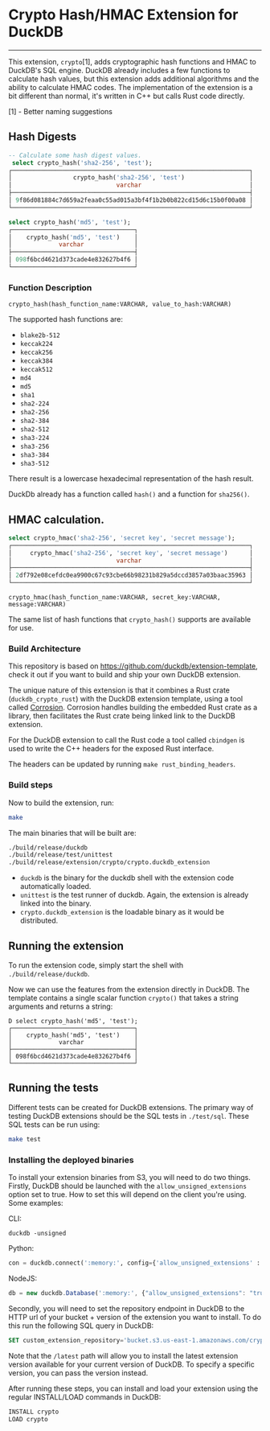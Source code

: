 # Crypto Hash/HMAC Extension for DuckDB

---

This extension, `crypto`[1], adds cryptographic hash functions and HMAC to DuckDB's SQL engine.  DuckDB already includes a few functions to calculate hash values, but this extension adds additional algorithms and the ability to calculate HMAC codes.  The implementation of the extension is a bit different than normal, it's written in C++ but calls Rust code directly.

[1] - Better naming suggestions

## Hash Digests

```sql
-- Calculate some hash digest values.
 select crypto_hash('sha2-256', 'test');
┌──────────────────────────────────────────────────────────────────┐
│                 crypto_hash('sha2-256', 'test')                  │
│                             varchar                              │
├──────────────────────────────────────────────────────────────────┤
│ 9f86d081884c7d659a2feaa0c55ad015a3bf4f1b2b0b822cd15d6c15b0f00a08 │
└──────────────────────────────────────────────────────────────────┘

select crypto_hash('md5', 'test');
┌──────────────────────────────────┐
│    crypto_hash('md5', 'test')    │
│             varchar              │
├──────────────────────────────────┤
│ 098f6bcd4621d373cade4e832627b4f6 │
└──────────────────────────────────┘
```

### Function Description

`crypto_hash(hash_function_name:VARCHAR, value_to_hash:VARCHAR)`

The supported hash functions are:

- `blake2b-512`
- `keccak224`
- `keccak256`
- `keccak384`
- `keccak512`
- `md4`
- `md5`
- `sha1`
- `sha2-224`
- `sha2-256`
- `sha2-384`
- `sha2-512`
- `sha3-224`
- `sha3-256`
- `sha3-384`
- `sha3-512`

There result is a lowercase hexadecimal representation of the hash result.

DuckDb already has a function called `hash()` and a function for `sha256()`.

## HMAC calculation.

```sql
select crypto_hmac('sha2-256', 'secret key', 'secret message');
┌──────────────────────────────────────────────────────────────────┐
│     crypto_hmac('sha2-256', 'secret key', 'secret message')      │
│                             varchar                              │
├──────────────────────────────────────────────────────────────────┤
│ 2df792e08cefdc0ea9900c67c93cbe66b98231b829a5dccd3857a03baac35963 │
└──────────────────────────────────────────────────────────────────┘
```

`crypto_hmac(hash_function_name:VARCHAR, secret_key:VARCHAR, message:VARCHAR)`

The same list of hash functions that `crypto_hash()` supports are available for use.

### Build Architecture

This repository is based on https://github.com/duckdb/extension-template, check it out if you want to build and ship your own DuckDB extension.

The unique nature of this extension is that it combines a Rust crate (`duckdb_crypto_rust`) with the DuckDB extension template, using a tool called [Corrosion](https://github.com/corrosion-rs/corrosion).  Corrosion handles building the embedded Rust crate as a library, then facilitates the Rust crate being linked link to the DuckDB extension.

For the DuckDB extension to call the Rust code a tool called `cbindgen` is used to write the C++ headers for the exposed Rust interface.

The headers can be updated by running `make rust_binding_headers`.

### Build steps
Now to build the extension, run:
```sh
make
```
The main binaries that will be built are:
```sh
./build/release/duckdb
./build/release/test/unittest
./build/release/extension/crypto/crypto.duckdb_extension
```
- `duckdb` is the binary for the duckdb shell with the extension code automatically loaded.
- `unittest` is the test runner of duckdb. Again, the extension is already linked into the binary.
- `crypto.duckdb_extension` is the loadable binary as it would be distributed.

## Running the extension
To run the extension code, simply start the shell with `./build/release/duckdb`.

Now we can use the features from the extension directly in DuckDB. The template contains a single scalar function `crypto()` that takes a string arguments and returns a string:
```
D select crypto_hash('md5', 'test');
┌──────────────────────────────────┐
│    crypto_hash('md5', 'test')    │
│             varchar              │
├──────────────────────────────────┤
│ 098f6bcd4621d373cade4e832627b4f6 │
└──────────────────────────────────┘
```

## Running the tests
Different tests can be created for DuckDB extensions. The primary way of testing DuckDB extensions should be the SQL tests in `./test/sql`. These SQL tests can be run using:
```sh
make test
```

### Installing the deployed binaries
To install your extension binaries from S3, you will need to do two things. Firstly, DuckDB should be launched with the
`allow_unsigned_extensions` option set to true. How to set this will depend on the client you're using. Some examples:

CLI:
```shell
duckdb -unsigned
```

Python:
```python
con = duckdb.connect(':memory:', config={'allow_unsigned_extensions' : 'true'})
```

NodeJS:
```js
db = new duckdb.Database(':memory:', {"allow_unsigned_extensions": "true"});
```

Secondly, you will need to set the repository endpoint in DuckDB to the HTTP url of your bucket + version of the extension
you want to install. To do this run the following SQL query in DuckDB:
```sql
SET custom_extension_repository='bucket.s3.us-east-1.amazonaws.com/crypto/latest';
```
Note that the `/latest` path will allow you to install the latest extension version available for your current version of
DuckDB. To specify a specific version, you can pass the version instead.

After running these steps, you can install and load your extension using the regular INSTALL/LOAD commands in DuckDB:
```sql
INSTALL crypto
LOAD crypto
```
